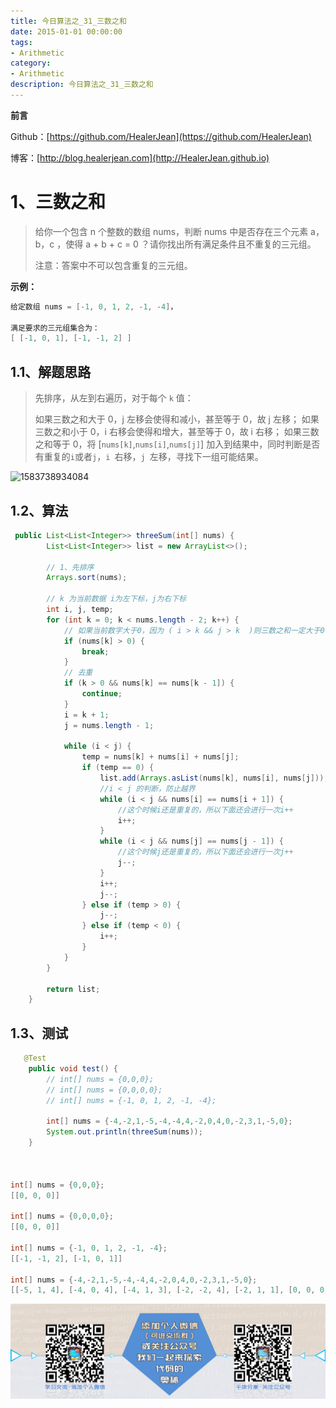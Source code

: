 ```yaml
---
title: 今日算法之_31_三数之和
date: 2015-01-01 00:00:00
tags: 
- Arithmetic
category: 
- Arithmetic
description: 今日算法之_31_三数之和
---
```


**前言**     

 Github：[https://github.com/HealerJean](https://github.com/HealerJean)         

 博客：[http://blog.healerjean.com](http://HealerJean.github.io)          



# 1、三数之和
> 给你一个包含 n 个整数的数组 nums，判断 nums 中是否存在三个元素 a，b，c ，使得 a + b + c = 0 ？请你找出所有满足条件且不重复的三元组。
>
> 注意：答案中不可以包含重复的三元组。
>



 

**示例：**

```java
给定数组 nums = [-1, 0, 1, 2, -1, -4]，

满足要求的三元组集合为：
[ [-1, 0, 1], [-1, -1, 2] ]
```



## 1.1、解题思路 

> 先排序，从左到右遍历，对于每个 `k` 值：    
>
> 如果三数之和大于 0，j 左移会使得和减小，甚至等于 0，故 j 左移；
> 如果三数之和小于 0，i 右移会使得和增大，甚至等于 0，故 i 右移；
> 如果三数之和等于 0，将 [`nums[k]`,`nums[i]`,`nums[j]`] 加入到结果中，同时判断是否有重复的`i`或者`j`，`i `右移，`j `左移，寻找下一组可能结果。
>
> 



![1583738934084](D:\study\HealerJean.github.io\blogImages\1583738934084.png)



## 1.2、算法

```java
 public List<List<Integer>> threeSum(int[] nums) {
        List<List<Integer>> list = new ArrayList<>();

        // 1、先排序
        Arrays.sort(nums);

        // k 为当前数据 i为左下标，j为右下标
        int i, j, temp;
        for (int k = 0; k < nums.length - 2; k++) {
            // 如果当前数字大于0，因为 ( i > k && j > k  )则三数之和一定大于0，所以结束循环
            if (nums[k] > 0) {
                break;
            }
            // 去重
            if (k > 0 && nums[k] == nums[k - 1]) {
                continue;
            }
            i = k + 1;
            j = nums.length - 1;

            while (i < j) {
                temp = nums[k] + nums[i] + nums[j];
                if (temp == 0) {
                    list.add(Arrays.asList(nums[k], nums[i], nums[j]));
                    //i < j 的判断，防止越界
                    while (i < j && nums[i] == nums[i + 1]) {
                        //这个时候i还是重复的，所以下面还会进行一次i++
                        i++;
                    }
                    while (i < j && nums[j] == nums[j - 1]) {
                        //这个时候j还是重复的，所以下面还会进行一次j++
                        j--;
                    }
                    i++;
                    j--;
                } else if (temp > 0) {
                    j--;
                } else if (temp < 0) {
                    i++;
                }
            }
        }

        return list;
    }
```




## 1.3、测试 

```java
   @Test
    public void test() {
        // int[] nums = {0,0,0};
        // int[] nums = {0,0,0,0};
        // int[] nums = {-1, 0, 1, 2, -1, -4};

        int[] nums = {-4,-2,1,-5,-4,-4,4,-2,0,4,0,-2,3,1,-5,0};
        System.out.println(threeSum(nums));
    }



int[] nums = {0,0,0};
[[0, 0, 0]]

int[] nums = {0,0,0,0};
[[0, 0, 0]]

int[] nums = {-1, 0, 1, 2, -1, -4};
[[-1, -1, 2], [-1, 0, 1]]

int[] nums = {-4,-2,1,-5,-4,-4,4,-2,0,4,0,-2,3,1,-5,0};
[[-5, 1, 4], [-4, 0, 4], [-4, 1, 3], [-2, -2, 4], [-2, 1, 1], [0, 0, 0]]


```





![ContactAuthor](https://raw.githubusercontent.com/HealerJean/HealerJean.github.io/master/assets/img/artical_bottom.jpg)



<link rel="stylesheet" href="https://unpkg.com/gitalk/dist/gitalk.css">

<script src="https://unpkg.com/gitalk@latest/dist/gitalk.min.js"></script> 
<div id="gitalk-container"></div>    
 <script type="text/javascript">
    var gitalk = new Gitalk({
		clientID: `1d164cd85549874d0e3a`,
		clientSecret: `527c3d223d1e6608953e835b547061037d140355`,
		repo: `HealerJean.github.io`,
		owner: 'HealerJean',
		admin: ['HealerJean'],
		id: 'nOL6cH3UMv0qwJh5',
    });
    gitalk.render('gitalk-container');
</script> 

